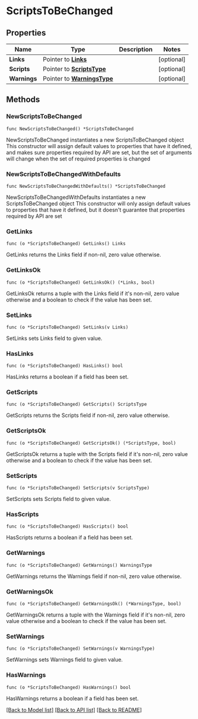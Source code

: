 # ScriptsToBeChanged

## Properties

Name | Type | Description | Notes
------------ | ------------- | ------------- | -------------
**Links** | Pointer to [**Links**](Links.md) |  | [optional] 
**Scripts** | Pointer to [**ScriptsType**](ScriptsType.md) |  | [optional] 
**Warnings** | Pointer to [**WarningsType**](WarningsType.md) |  | [optional] 

## Methods

### NewScriptsToBeChanged

`func NewScriptsToBeChanged() *ScriptsToBeChanged`

NewScriptsToBeChanged instantiates a new ScriptsToBeChanged object
This constructor will assign default values to properties that have it defined,
and makes sure properties required by API are set, but the set of arguments
will change when the set of required properties is changed

### NewScriptsToBeChangedWithDefaults

`func NewScriptsToBeChangedWithDefaults() *ScriptsToBeChanged`

NewScriptsToBeChangedWithDefaults instantiates a new ScriptsToBeChanged object
This constructor will only assign default values to properties that have it defined,
but it doesn't guarantee that properties required by API are set

### GetLinks

`func (o *ScriptsToBeChanged) GetLinks() Links`

GetLinks returns the Links field if non-nil, zero value otherwise.

### GetLinksOk

`func (o *ScriptsToBeChanged) GetLinksOk() (*Links, bool)`

GetLinksOk returns a tuple with the Links field if it's non-nil, zero value otherwise
and a boolean to check if the value has been set.

### SetLinks

`func (o *ScriptsToBeChanged) SetLinks(v Links)`

SetLinks sets Links field to given value.

### HasLinks

`func (o *ScriptsToBeChanged) HasLinks() bool`

HasLinks returns a boolean if a field has been set.

### GetScripts

`func (o *ScriptsToBeChanged) GetScripts() ScriptsType`

GetScripts returns the Scripts field if non-nil, zero value otherwise.

### GetScriptsOk

`func (o *ScriptsToBeChanged) GetScriptsOk() (*ScriptsType, bool)`

GetScriptsOk returns a tuple with the Scripts field if it's non-nil, zero value otherwise
and a boolean to check if the value has been set.

### SetScripts

`func (o *ScriptsToBeChanged) SetScripts(v ScriptsType)`

SetScripts sets Scripts field to given value.

### HasScripts

`func (o *ScriptsToBeChanged) HasScripts() bool`

HasScripts returns a boolean if a field has been set.

### GetWarnings

`func (o *ScriptsToBeChanged) GetWarnings() WarningsType`

GetWarnings returns the Warnings field if non-nil, zero value otherwise.

### GetWarningsOk

`func (o *ScriptsToBeChanged) GetWarningsOk() (*WarningsType, bool)`

GetWarningsOk returns a tuple with the Warnings field if it's non-nil, zero value otherwise
and a boolean to check if the value has been set.

### SetWarnings

`func (o *ScriptsToBeChanged) SetWarnings(v WarningsType)`

SetWarnings sets Warnings field to given value.

### HasWarnings

`func (o *ScriptsToBeChanged) HasWarnings() bool`

HasWarnings returns a boolean if a field has been set.


[[Back to Model list]](../README.md#documentation-for-models) [[Back to API list]](../README.md#documentation-for-api-endpoints) [[Back to README]](../README.md)


